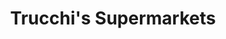 ---
title: "Trucchi's Supermarkets"
url: /west-bridgewater/trucchis-supermarkets/
shop: Supermarkt
---